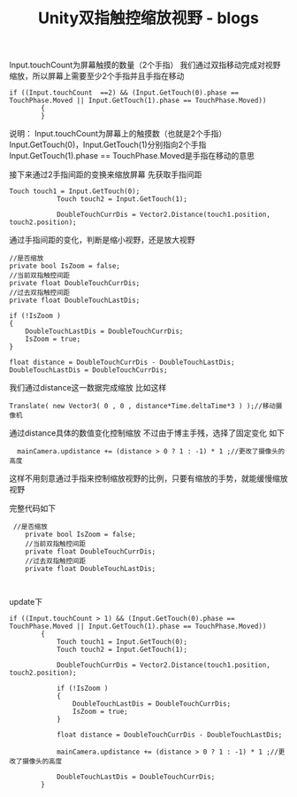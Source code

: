 ﻿---
layout: page
title: Unity双指触控缩放视野
    - blogs
---



Input.touchCount为屏幕触摸的数量（2个手指）
我们通过双指移动完成对视野缩放，所以屏幕上需要至少2个手指并且手指在移动

```
if ((Input.touchCount  ==2) && (Input.GetTouch(0).phase == TouchPhase.Moved || Input.GetTouch(1).phase == TouchPhase.Moved))
        {
        }
```
说明：
Input.touchCount为屏幕上的触摸数（也就是2个手指）
Input.GetTouch(0)，Input.GetTouch(1)分别指向2个手指
Input.GetTouch(1).phase == TouchPhase.Moved是手指在移动的意思


接下来通过2手指间距的变换来缩放屏幕
先获取手指间距

```
Touch touch1 = Input.GetTouch(0);
            Touch touch2 = Input.GetTouch(1);

            DoubleTouchCurrDis = Vector2.Distance(touch1.position, touch2.position);
```
通过手指间距的变化，判断是缩小视野，还是放大视野

```
//是否缩放
private bool IsZoom = false;
//当前双指触控间距
private float DoubleTouchCurrDis;
//过去双指触控间距
private float DoubleTouchLastDis;

if (!IsZoom )
{
    DoubleTouchLastDis = DoubleTouchCurrDis;
    IsZoom = true;
}

float distance = DoubleTouchCurrDis - DoubleTouchLastDis;
DoubleTouchLastDis = DoubleTouchCurrDis;
```
我们通过distance这一数据完成缩放
比如这样

```
Translate( new Vector3( 0 , 0 , distance*Time.deltaTime*3 ) );//移动摄像机
```
通过distance具体的数值变化控制缩放
不过由于博主手残，选择了固定变化
如下

```
  mainCamera.updistance += (distance > 0 ? 1 : -1) * 1 ;//更改了摄像头的高度
```
这样不用刻意通过手指来控制缩放视野的比例，只要有缩放的手势，就能缓慢缩放视野

完整代码如下
```
 //是否缩放
    private bool IsZoom = false;
    //当前双指触控间距
    private float DoubleTouchCurrDis;
    //过去双指触控间距
    private float DoubleTouchLastDis;



```

update下
```
if ((Input.touchCount > 1) && (Input.GetTouch(0).phase == TouchPhase.Moved || Input.GetTouch(1).phase == TouchPhase.Moved))
        {
            Touch touch1 = Input.GetTouch(0);
            Touch touch2 = Input.GetTouch(1);

            DoubleTouchCurrDis = Vector2.Distance(touch1.position, touch2.position);

            if (!IsZoom )
            {
                DoubleTouchLastDis = DoubleTouchCurrDis;
                IsZoom = true;
            }

            float distance = DoubleTouchCurrDis - DoubleTouchLastDis;

            mainCamera.updistance += (distance > 0 ? 1 : -1) * 1 ;//更改了摄像头的高度

            DoubleTouchLastDis = DoubleTouchCurrDis;
        }
```